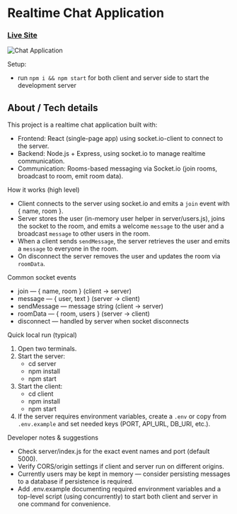 # Realtime Chat Application

### [Live Site](https://realtime-chat-application.netlify.com)

![Chat Application](https://i.ytimg.com/vi/ZwFA3YMfkoc/maxresdefault.jpg)


Setup:
- run ```npm i && npm start``` for both client and server side to start the development server

## About / Tech details

This project is a realtime chat application built with:
- Frontend: React (single-page app) using socket.io-client to connect to the server.
- Backend: Node.js + Express, using socket.io to manage realtime communication.
- Communication: Rooms-based messaging via Socket.io (join rooms, broadcast to room, emit room data).

How it works (high level)
- Client connects to the server using socket.io and emits a `join` event with { name, room }.
- Server stores the user (in-memory user helper in server/users.js), joins the socket to the room, and emits a welcome `message` to the user and a broadcast `message` to other users in the room.
- When a client sends `sendMessage`, the server retrieves the user and emits a `message` to everyone in the room.
- On disconnect the server removes the user and updates the room via `roomData`.

Common socket events
- join — { name, room } (client -> server)
- message — { user, text } (server -> client)
- sendMessage — message string (client -> server)
- roomData — { room, users } (server -> client)
- disconnect — handled by server when socket disconnects

Quick local run (typical)
1. Open two terminals.
2. Start the server:
   - cd server
   - npm install
   - npm start
3. Start the client:
   - cd client
   - npm install
   - npm start
4. If the server requires environment variables, create a `.env` or copy from `.env.example` and set needed keys (PORT, API_URL, DB_URI, etc.).

Developer notes & suggestions
- Check server/index.js for the exact event names and port (default 5000).
- Verify CORS/origin settings if client and server run on different origins.
- Currently users may be kept in memory — consider persisting messages to a database if persistence is required.
- Add .env.example documenting required environment variables and a top-level script (using concurrently) to start both client and server in one command for convenience.


